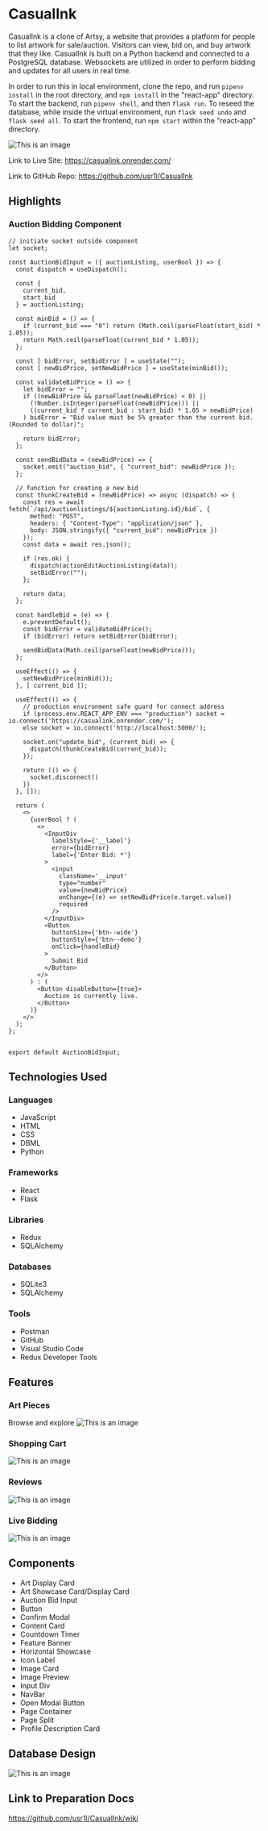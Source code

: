 # CasualInk
CasualInk is a clone of Artsy, a website that provides a platform for people to list artwork for sale/auction. Visitors can view, bid on, and buy artwork that they like. CasualInk is built on a Python backend and connected to a PostgreSQL database. Websockets are utilized in order to perform bidding and updates for all users in real time.

In order to run this in local environment, clone the repo, and run ```pipenv install``` in the root directory, and ```npm install``` in the "react-app" directory.
To start the backend, run ```pipenv shell```, and then ```flask run```. To reseed the database, while inside the virtual environment, run ```flask seed undo``` and ```flask seed all```.
To start the frontend, run ```npm start``` within the "react-app" directory.

![This is an image](./README/static/homepage-casualink.gif)


Link to Live Site: https://casualink.onrender.com/

Link to GitHub Repo: https://github.com/usr1l/CasualInk

## Highlights

### Auction Bidding Component
```
// initiate socket outside component
let socket;

const AuctionBidInput = ({ auctionListing, userBool }) => {
  const dispatch = useDispatch();

  const {
    current_bid,
    start_bid
  } = auctionListing;

  const minBid = () => {
    if (current_bid === "0") return (Math.ceil(parseFloat(start_bid) * 1.05));
    return Math.ceil(parseFloat(current_bid * 1.05));
  };

  const [ bidError, setBidError ] = useState("");
  const [ newBidPrice, setNewBidPrice ] = useState(minBid());

  const validateBidPrice = () => {
    let bidError = "";
    if ((newBidPrice && parseFloat(newBidPrice) < 0) ||
      (!Number.isInteger(parseFloat(newBidPrice))) ||
      ((current_bid ? current_bid : start_bid) * 1.05 > newBidPrice)
    ) bidError = "Bid value must be 5% greater than the current bid. (Rounded to dollar)";

    return bidError;
  };

  const sendBidData = (newBidPrice) => {
    socket.emit("auction_bid", { "current_bid": newBidPrice });
  };

  // function for creating a new bid
  const thunkCreateBid = (newBidPrice) => async (dispatch) => {
    const res = await fetch(`/api/auctionlistings/${auctionListing.id}/bid`, {
      method: "POST",
      headers: { "Content-Type": "application/json" },
      body: JSON.stringify({ "current_bid": newBidPrice })
    });
    const data = await res.json();

    if (res.ok) {
      dispatch(actionEditAuctionListing(data));
      setBidError("");
    };

    return data;
  };

  const handleBid = (e) => {
    e.preventDefault();
    const bidError = validateBidPrice();
    if (bidError) return setBidError(bidError);

    sendBidData(Math.ceil(parseFloat(newBidPrice)));
  };

  useEffect(() => {
    setNewBidPrice(minBid());
  }, [ current_bid ]);

  useEffect(() => {
    // production environment safe guard for connect address
    if (process.env.REACT_APP_ENV === "production") socket = io.connect('https://casualink.onrender.com/');
    else socket = io.connect('http://localhost:5000/');

    socket.on("update_bid", (current_bid) => {
      dispatch(thunkCreateBid(current_bid));
    });

    return (() => {
      socket.disconnect()
    })
  }, []);

  return (
    <>
      {userBool ? (
        <>
          <InputDiv
            labelStyle={'__label'}
            error={bidError}
            label={'Enter Bid: *'}
          >
            <input
              className='__input'
              type="number"
              value={newBidPrice}
              onChange={(e) => setNewBidPrice(e.target.value)}
              required
            />
          </InputDiv>
          <Button
            buttonSize={'btn--wide'}
            buttonStyle={'btn--demo'}
            onClick={handleBid}
          >
            Submit Bid
          </Button>
        </>
      ) : (
        <Button disableButton={true}>
          Auction is currently live.
        </Button>
      )}
    </>
  );
};


export default AuctionBidInput;

```

## Technologies Used

### Languages

- JavaScript
- HTML
- CSS
- DBML
- Python

### Frameworks
- React
- Flask

### Libraries
- Redux
- SQLAlchemy

### Databases
- SQLite3
- SQLAlchemy

### Tools
- Postman
- GitHub
- Visual Studio Code
- Redux Developer Tools

## Features

### Art Pieces
Browse and explore
![This is an image](./README/static/auctionitem.gif)

### Shopping Cart
![This is an image](./README/static/shopcart.PNG)

### Reviews
![This is an image](./README/static/reviews.gif)

### Live Bidding
![This is an image](./README/static/bid.gif)

## Components
- Art Display Card
- Art Showcase Card/Display Card
- Auction Bid Input
- Button
- Confirm Modal
- Content Card
- Countdown Timer
- Feature Banner
- Horizontal Showcase
- Icon Label
- Image Card
- Image Preview
- Input Div
- NavBar
- Open Modal Button
- Page Container
- Page Split
- Profile Description Card

## Database Design
![This is an image](./README/static/database.png)

## Link to Preparation Docs
https://github.com/usr1l/CasualInk/wiki
